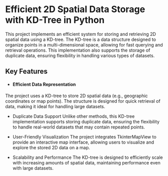 
# Efficient 2D Spatial Data Storage with KD-Tree in Python
This project implements an efficient system for storing and retrieving 2D spatial data using a KD-tree. The KD-tree is a data structure designed to organize points in a multi-dimensional space, allowing for fast querying and retrieval operations. This implementation also supports the storage of duplicate data, ensuring flexibility in handling various types of datasets.

## Key Features
* #### Efficient Data Representation
The project uses a KD-tree to store 2D spatial data (e.g., geographic coordinates or map points). The structure is designed for quick retrieval of data, making it ideal for handling large datasets.

* Duplicate Data Support
Unlike other methods, this KD-tree implementation supports storing duplicate data, ensuring the flexibility to handle real-world datasets that may contain repeated points.

* User-Friendly Visualization
The project integrates TkinterMapView to provide an interactive map interface, allowing users to visualize and explore the stored 2D data on a map.

* Scalability and Performance
The KD-tree is designed to efficiently scale with increasing amounts of spatial data, maintaining performance even with large datasets.
